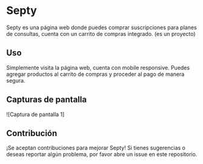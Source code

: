 # Septy

Septy es una página web donde puedes comprar suscripciones para planes de consultas, cuenta con un carrito de compras integrado. (es un proyecto)

## Uso

Simplemente visita la página web, cuenta con mobile responsive. Puedes agregar productos al carrito de compras y proceder al pago de manera segura.

## Capturas de pantalla

![Captura de pantalla 1]


## Contribución

¡Se aceptan contribuciones para mejorar Septy! Si tienes sugerencias o deseas reportar algún problema, por favor abre un issue en este repositorio.
